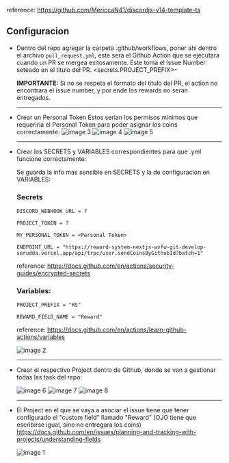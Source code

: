 reference: https://github.com/MericcaN41/discordjs-v14-template-ts

## Configuracion

- Dentro del repo agregar la carpeta .github/workflows, poner ahi dentro el archivo `pull_request.yml`, este sera el Github Action que se ejecutara cuando un PR se mergea exitosamente. Este toma el Issue Number seteado en el titulo del PR.
  <secrets.PROJECT_PREFIX>-<issueNumber>

  **IMPORTANTE:** Si no se respeta el formato del titulo del PR, el action no encontrara el issue number, y por ende los rewards no seran entregados.

  ***

- Crear un Personal Token
  Estos serian los permisos minimos que requeriria el Personal Token para poder asignar los coins correctamente:
  ![image 3](https://user-images.githubusercontent.com/10075532/226198581-7e2c34e5-42f7-4882-bdbf-7512ff2408a7.png)
  ![image 4](https://user-images.githubusercontent.com/10075532/226198582-249c7718-5cdf-4782-b9b3-c0bbdc0bc5d3.png)
  ![image 5](https://user-images.githubusercontent.com/10075532/226198584-e39c9021-83b7-4230-b019-bbc4f5989691.png)

  ***

- Crear los SECRETS y VARIABLES correspondientes para que .yml funcione correctamente:

  Se guarda la info mas sensible en SECRETS y la de configuracion en VARIABLES:

  ### Secrets

  `DISCORD_WEBHOOK_URL = ?`

  `PROJECT_TOKEN = ?`

  `MY_PERSONAL_TOKEN = <Personal Token>`

  `ENDPOINT_URL = "https://reward-system-nextjs-wvfw-git-develop-serudda.vercel.app/api/trpc/user.sendCoinsByGithubId?batch=1"`

  reference: https://docs.github.com/en/actions/security-guides/encrypted-secrets

  ### Variables:

  `PROJECT_PREFIX = "RS"`

  `REWARD_FIELD_NAME = "Reward"`

  reference: https://docs.github.com/en/actions/learn-github-actions/variables

  ![image 2](https://user-images.githubusercontent.com/10075532/226198577-0d33ae5b-95a7-4569-8b6d-6aaffdd651c9.png)

  ***

- Crear el respectivo Project dentro de Github, donde se van a gestionar todas las task del repo:

  ![image 6](https://user-images.githubusercontent.com/10075532/226198585-f81808a3-ea07-4314-b59b-7c9d798fe99f.png)
  ![image 7](https://user-images.githubusercontent.com/10075532/226198587-56ccf76a-7e20-4772-80af-89deb6c17fdb.png)
  ![image 8](https://user-images.githubusercontent.com/10075532/226198588-6b891a72-54c4-4d64-9a95-7e51900da62b.png)

  ***

- El Project en el que se vaya a asociar el issue tiene que tener configurado el "custom field" llamado "Reward" (OJO tiene que escribirse igual, sino no entregara los coins)
  https://docs.github.com/en/issues/planning-and-tracking-with-projects/understanding-fields

  ![image 1](https://user-images.githubusercontent.com/10075532/226198576-34fdc984-0354-400d-8633-18524c491cd1.png)
